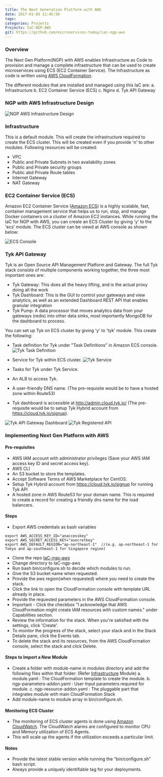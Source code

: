 ```yaml
---
title: The Next Generation Platform with AWS
date: 2017-01-05 11:45:56
tags:
categories: Projects
Projects: IaC-NGP-AWS
git: https://github.com/microservices-today/iac-ngp-aws
---
```

### Overview
The Next Gen Platform(NGP) with AWS enables Infrastructure as Code to provision and manage a complete infrastructure that can be used to create microservices using ECS (EC2 Container Service). 
The Infrastructure as code is written using [AWS CloudFormation][cloudformation]. 

The different modules that are installed and managed using this IaC are:
 a. Infrastructure
 b. EC2 Container Service (ECS)
 c. Nginx
 d. Tyk API Gateway

### NGP with AWS Infrastructure Design

![NGP AWS Infrastructure Design](../../images/ngp-aws/NGP_AWS_Architecture.png)

### Infrastructure

This is a default module. This will create the infrastructure required to create the ECS cluster. This will be created even if you provide 'n' to other modules.
Following resources will be created:
- VPC
- Public and Private Subnets in two availability zones
- Public and Private security groups
- Public abd Private Route tables
- Internet Gateway
- NAT Gateway

### EC2 Container Service (ECS)

Amazon EC2 Container Service ([Amazon ECS][amazon-ecs]) is a highly scalable, fast, container management service that helps us to run, stop, and manage Docker containers on a cluster of Amazon EC2 instances.
While running the IaC for NGP with AWS, you can create an ECS Cluster by giving 'y' to the 'ecs' module. 
The ECS cluster can be viewd at AWS console as shown below: 

![ECS Console](../../images/ngp-aws/ECS_Console.png)

### Tyk API Gateway

Tyk is an Open Source API Management Platform and Gateway. The full Tyk stack consists of multiple components working together, the three most important ones are:

   - Tyk Gateway: This does all the heavy lifting, and is the actual proxy doing all the work
   - Tyk Dashboard: This is the GUI to control your gateways and view analytics, as well as an extended Dashboard REST API that enables granular integration
   - Tyk Pump: A data processor that moves analytics data from your gateways (redis) into other data sinks, most importantly MongoDB for the dashboard to process.

You can set up Tyk on ECS cluster by giving 'y' to 'tyk' module. This create the following:
- Task definition for Tyk under "Task Definitions" in Amazon ECS console.
![Tyk Task Definition](../../images/ngp-aws/Tyk_TaskDefinition.png)
- Service for Tyk within ECS cluster.
![Tyk Service](../../images/ngp-aws/Tyk_Service.png)
- Tasks for Tyk under Tyk Service.
- An ALB to access Tyk.
- A user-friendly DNS name. (The pre-requisite would be to have a hosted zone within Route53)

- Tyk dashboard is accessible at http://admin.cloud.tyk.io/ (The pre-requisite would be to setup Tyk Hybrid account from https://cloud.tyk.io/signup).

![Tyk API Gateway Dashboard](../../images/ngp-aws/Tyk-API-Gateway.png)
![Tyk Registered API](../../images/ngp-aws/Tyk-API.png)

### Implementing Next Gen Platform with AWS

#### Pre-requisites
- AWS IAM account with administrator privileges (Save your AWS IAM access key ID and secret access key).
- AWS CLI
- An S3 bucket to store the templates.
- Accept Software Terms of AWS Marketplace for CentOS. 
- Setup Tyk Hybrid account from https://cloud.tyk.io/signup for running Tyk API
- A hosted zone in AWS Route53 for your domain name. This is required to create a record for creating a friendly dns name for the load balancers.

#### Steps
- Export AWS credentials as bash variables
```
export AWS_ACCESS_KEY_ID="anaccesskey"
export AWS_SECRET_ACCESS_KEY="asecretkey"
export AWS_DEFAULT_REGION="ap-northeast-1"  //(e.g. ap-northeast-1 for Tokyo and ap-southeast-1 for Singapore region)

```
- Clone the repo [IaC-ngp-aws][iac-ngp-aws]
- Change directory to IaC-ngp-aws
- Run bash bin/configure.sh to decide which modules to run.
- Give the S3 bucket name when requested.
- Provide the aws region(when requested) where you need to create the stack.
- Click the link to open the CloudFormation console with template URL already in place.
- Provide the requested parameters in the AWS CloudFormation console.
- Important - Click the checkbox "I acknowledge that AWS CloudFormation might create IAM resources with custom names." under Capabilities section.
- Review the information for the stack. When you're satisfied with the settings, click 'Create'.
- To monitor the progress of the stack, select your stack and in the Stack Details pane, click the Events tab.
- To delete the stack and its resources, from the AWS CloudFormation console, select the stack and click Delete.

#### Steps to Import a New Module

- Create a folder with module-name in modules directory and add the following files within that folder:
(Refer [Infrastructure][infrastructure] Module)
  a. module.yaml : The CloudFormation template to create the module.
  b. ngp-parameters-addon.yaml : User Input parameters required for module.
  c. ngp-resource-addon.yaml : The pluggable part that integrates module with main CloudFormation Stack
- Add module-name to module array in bin/configure.sh.

#### Monitoring ECS Cluster

- The monitoring of ECS cluster agents is done using [Amazon CloudWatch][cloudwatch]. The CloudWatch alarms are configured to monitor CPU and Memory utilization of ECS Agents.
- This will scale up the agents if the utilization exceeds a particular limit.

#### Notes
- Provide the latest stable version while running the “bin/configure.sh” bash script.
- Always provide a uniquely identifiable tag for your deployments.


[cloudformation]: <https://aws.amazon.com/cloudformation/>
[iac-ngp-aws]: <https://github.com/microservices-today/IaC-ngp-aws>
[amazon-ecs]: <http://docs.aws.amazon.com/AmazonECS/latest/developerguide/Welcome.html>
[infrastructure]: <https://github.com/microservices-today/IaC-ngp-aws/tree/master/modules/infrastructure>
[cloudwatch]: <https://aws.amazon.com/cloudwatch/>
